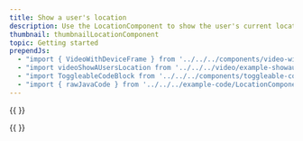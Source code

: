 ```yaml
---
title: Show a user's location
description: Use the LocationComponent to show the user's current location on the map.
thumbnail: thumbnailLocationComponent
topic: Getting started
prependJs:
  - "import { VideoWithDeviceFrame } from '../../../components/video-with-device-frame'"
  - "import videoShowAUsersLocation from '../../../video/example-showauserslocation.mp4'"
  - "import ToggleableCodeBlock from '../../../components/toggleable-code-block'"
  - "import { rawJavaCode } from '../../../example-code/LocationComponentActivity.js'"
---
```


{{
  <VideoWithDeviceFrame
    videoFile={videoShowAUsersLocation}
    rotation="vertical"
    device="pixel-2"
  />
}}

<!-- Any notes about this example would go here.  -->

{{
  <ToggleableCodeBlock
    java={rawJavaCode}
  />
}}
